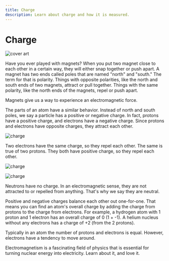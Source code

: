 ```yaml
---
title: Charge
description: Learn about charge and how it is measured.
---
```


# Charge

![cover art](/images/courses/atoms/clean-key.svg)

Have you ever played with magnets? When you put two magnet close to each other in a certain way, they will either snap together or push apart. A magnet has two ends called poles that are named "north" and "south." The term for that is polarity. Things with opposite polarities, like the north and south ends of two magnets, attract or pull together. Things with the same polarity, like the north ends of the magnets, repel or push apart.

Magnets give us a way to experience an electromagnetic force.

The parts of an atom have a similar behavior. Instead of north and south poles, we say a particle has a positive or negative charge. In fact, protons have a positive charge, and electrons have a negative charge. Since protons and electrons have opposite charges, they attract each other.

![charge](/images/courses/atoms/mag-attraction-p-e.svg)

Two electrons have the same charge, so they repel each other. The same is true of two protons. They both have positive charge, so they repel each other.

![charge](/images/courses/atoms/mag-repulsion-e.svg)

![charge](/images/courses/atoms/mag-repulsion-p.svg)

Neutrons have no charge. In an electromagnetic sense, they are not attracted to or repelled from anything. That's why we say they are neutral.

Positive and negative charges balance each other out one-for-one. That means you can find an atom's overall charge by adding the charge from protons to the charge from electrons. For example, a hydrogen atom with 1 proton and 1 electron has an overall charge of 0 (1 + -1). A helium nucleus without any electrons has a charge of +2 (from the 2 protons).

Typically in an atom the number of protons and electrons is equal. However, electrons have a tendency to move around.

Electromagnetism is a fascinating field of physics that is essential for turning nuclear energy into electricity. Learn about it, and love it.
